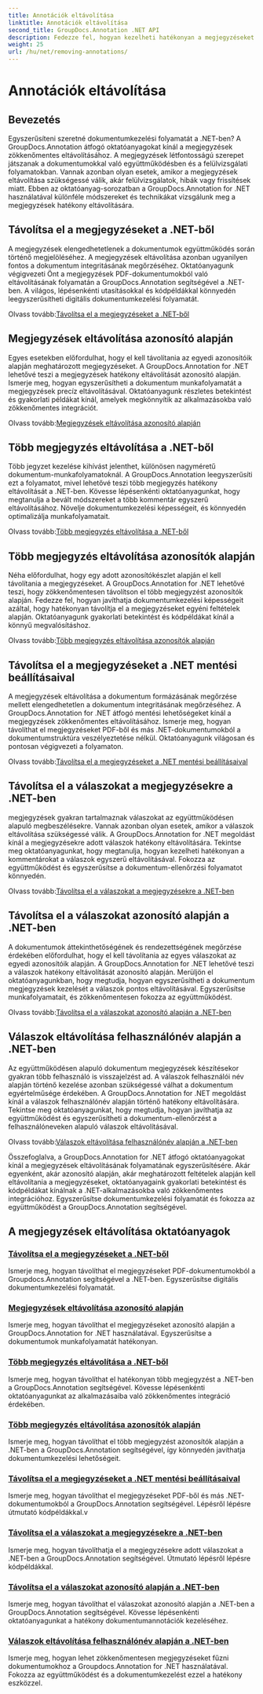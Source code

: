 ```yaml
---
title: Annotációk eltávolítása
linktitle: Annotációk eltávolítása
second_title: GroupDocs.Annotation .NET API
description: Fedezze fel, hogyan kezelheti hatékonyan a megjegyzéseket a .NET-ben a GroupDocs.Annotation oktatóanyagokkal. Egyszerűsítse a dokumentumok munkafolyamatát, és zökkenőmentesen fokozza az együttműködést.
weight: 25
url: /hu/net/removing-annotations/
---
```


# Annotációk eltávolítása

## Bevezetés

Egyszerűsíteni szeretné dokumentumkezelési folyamatát a .NET-ben? A GroupDocs.Annotation átfogó oktatóanyagokat kínál a megjegyzések zökkenőmentes eltávolításához. A megjegyzések létfontosságú szerepet játszanak a dokumentumokkal való együttműködésben és a felülvizsgálati folyamatokban. Vannak azonban olyan esetek, amikor a megjegyzések eltávolítása szükségessé válik, akár felülvizsgálatok, hibák vagy frissítések miatt. Ebben az oktatóanyag-sorozatban a GroupDocs.Annotation for .NET használatával különféle módszereket és technikákat vizsgálunk meg a megjegyzések hatékony eltávolítására.

## Távolítsa el a megjegyzéseket a .NET-ből
A megjegyzések elengedhetetlenek a dokumentumok együttműködés során történő megjelöléséhez. A megjegyzések eltávolítása azonban ugyanilyen fontos a dokumentum integritásának megőrzéséhez. Oktatóanyagunk végigvezeti Önt a megjegyzések PDF-dokumentumokból való eltávolításának folyamatán a GroupDocs.Annotation segítségével a .NET-ben. A világos, lépésenkénti utasításokkal és kódpéldákkal könnyedén leegyszerűsítheti digitális dokumentumkezelési folyamatát.

 Olvass tovább:[Távolítsa el a megjegyzéseket a .NET-ből](./remove-annotations/)

## Megjegyzések eltávolítása azonosító alapján
Egyes esetekben előfordulhat, hogy el kell távolítania az egyedi azonosítóik alapján meghatározott megjegyzéseket. A GroupDocs.Annotation for .NET lehetővé teszi a megjegyzések hatékony eltávolítását azonosító alapján. Ismerje meg, hogyan egyszerűsítheti a dokumentum munkafolyamatát a megjegyzések precíz eltávolításával. Oktatóanyagunk részletes betekintést és gyakorlati példákat kínál, amelyek megkönnyítik az alkalmazásokba való zökkenőmentes integrációt.

 Olvass tovább:[Megjegyzések eltávolítása azonosító alapján](./remove-annotations-by-id/)

## Több megjegyzés eltávolítása a .NET-ből
Több jegyzet kezelése kihívást jelenthet, különösen nagyméretű dokumentum-munkafolyamatoknál. A GroupDocs.Annotation leegyszerűsíti ezt a folyamatot, mivel lehetővé teszi több megjegyzés hatékony eltávolítását a .NET-ben. Kövesse lépésenkénti oktatóanyagunkat, hogy megtanulja a bevált módszereket a több kommentár egyszerű eltávolításához. Növelje dokumentumkezelési képességeit, és könnyedén optimalizálja munkafolyamatait.

 Olvass tovább:[Több megjegyzés eltávolítása a .NET-ből](./remove-multiple-annotations/)

## Több megjegyzés eltávolítása azonosítók alapján
Néha előfordulhat, hogy egy adott azonosítókészlet alapján el kell távolítania a megjegyzéseket. A GroupDocs.Annotation for .NET lehetővé teszi, hogy zökkenőmentesen távolítson el több megjegyzést azonosítók alapján. Fedezze fel, hogyan javíthatja dokumentumkezelési képességeit azáltal, hogy hatékonyan távolítja el a megjegyzéseket egyéni feltételek alapján. Oktatóanyagunk gyakorlati betekintést és kódpéldákat kínál a könnyű megvalósításhoz.

 Olvass tovább:[Több megjegyzés eltávolítása azonosítók alapján](./remove-multiple-annotations-by-ids/)

## Távolítsa el a megjegyzéseket a .NET mentési beállításaival
A megjegyzések eltávolítása a dokumentum formázásának megőrzése mellett elengedhetetlen a dokumentum integritásának megőrzéséhez. A GroupDocs.Annotation for .NET átfogó mentési lehetőségeket kínál a megjegyzések zökkenőmentes eltávolításához. Ismerje meg, hogyan távolíthat el megjegyzéseket PDF-ből és más .NET-dokumentumokból a dokumentumstruktúra veszélyeztetése nélkül. Oktatóanyagunk világosan és pontosan végigvezeti a folyamaton.

 Olvass tovább:[Távolítsa el a megjegyzéseket a .NET mentési beállításaival](./remove-annotations-using-save-options/)

## Távolítsa el a válaszokat a megjegyzésekre a .NET-ben
megjegyzések gyakran tartalmaznak válaszokat az együttműködésen alapuló megbeszélésekre. Vannak azonban olyan esetek, amikor a válaszok eltávolítása szükségessé válik. A GroupDocs.Annotation for .NET megoldást kínál a megjegyzésekre adott válaszok hatékony eltávolítására. Tekintse meg oktatóanyagunkat, hogy megtanulja, hogyan kezelheti hatékonyan a kommentárokat a válaszok egyszerű eltávolításával. Fokozza az együttműködést és egyszerűsítse a dokumentum-ellenőrzési folyamatot könnyedén.

 Olvass tovább:[Távolítsa el a válaszokat a megjegyzésekre a .NET-ben](./remove-replies-to-annotations/)

## Távolítsa el a válaszokat azonosító alapján a .NET-ben
A dokumentumok áttekinthetőségének és rendezettségének megőrzése érdekében előfordulhat, hogy el kell távolítania az egyes válaszokat az egyedi azonosítóik alapján. A GroupDocs.Annotation for .NET lehetővé teszi a válaszok hatékony eltávolítását azonosító alapján. Merüljön el oktatóanyagunkban, hogy megtudja, hogyan egyszerűsítheti a dokumentum megjegyzések kezelését a válaszok pontos eltávolításával. Egyszerűsítse munkafolyamatait, és zökkenőmentesen fokozza az együttműködést.

 Olvass tovább:[Távolítsa el a válaszokat azonosító alapján a .NET-ben](./remove-replies-by-id/)

## Válaszok eltávolítása felhasználónév alapján a .NET-ben
Az együttműködésen alapuló dokumentum megjegyzések készítésekor gyakran több felhasználó is visszajelzést ad. A válaszok felhasználói név alapján történő kezelése azonban szükségessé válhat a dokumentum egyértelműsége érdekében. A GroupDocs.Annotation for .NET megoldást kínál a válaszok felhasználónév alapján történő hatékony eltávolítására. Tekintse meg oktatóanyagunkat, hogy megtudja, hogyan javíthatja az együttműködést és egyszerűsítheti a dokumentum-ellenőrzést a felhasználóneveken alapuló válaszok eltávolításával.

 Olvass tovább:[Válaszok eltávolítása felhasználónév alapján a .NET-ben](./remove-replies-by-username/)

Összefoglalva, a GroupDocs.Annotation for .NET átfogó oktatóanyagokat kínál a megjegyzések eltávolításának folyamatának egyszerűsítésére. Akár egyenként, akár azonosító alapján, akár meghatározott feltételek alapján kell eltávolítania a megjegyzéseket, oktatóanyagaink gyakorlati betekintést és kódpéldákat kínálnak a .NET-alkalmazásokba való zökkenőmentes integrációhoz. Egyszerűsítse dokumentumkezelési folyamatát és fokozza az együttműködést a GroupDocs.Annotation segítségével.
## A megjegyzések eltávolítása oktatóanyagok
### [Távolítsa el a megjegyzéseket a .NET-ből](./remove-annotations/)
Ismerje meg, hogyan távolíthat el megjegyzéseket PDF-dokumentumokból a Groupdocs.Annotation segítségével a .NET-ben. Egyszerűsítse digitális dokumentumkezelési folyamatát.
### [Megjegyzések eltávolítása azonosító alapján](./remove-annotations-by-id/)
Ismerje meg, hogyan távolíthat el megjegyzéseket azonosító alapján a GroupDocs.Annotation for .NET használatával. Egyszerűsítse a dokumentumok munkafolyamatát hatékonyan.
### [Több megjegyzés eltávolítása a .NET-ből](./remove-multiple-annotations/)
Ismerje meg, hogyan távolíthat el hatékonyan több megjegyzést a .NET-ben a GroupDocs.Annotation segítségével. Kövesse lépésenkénti oktatóanyagunkat az alkalmazásaiba való zökkenőmentes integráció érdekében.
### [Több megjegyzés eltávolítása azonosítók alapján](./remove-multiple-annotations-by-ids/)
Ismerje meg, hogyan távolíthat el több megjegyzést azonosítók alapján a .NET-ben a GroupDocs.Annotation segítségével, így könnyedén javíthatja dokumentumkezelési lehetőségeit.
### [Távolítsa el a megjegyzéseket a .NET mentési beállításaival](./remove-annotations-using-save-options/)
Ismerje meg, hogyan távolíthat el megjegyzéseket PDF-ből és más .NET-dokumentumokból a GroupDocs.Annotation segítségével. Lépésről lépésre útmutató kódpéldákkal.v
### [Távolítsa el a válaszokat a megjegyzésekre a .NET-ben](./remove-replies-to-annotations/)
Ismerje meg, hogyan távolíthatja el a megjegyzésekre adott válaszokat a .NET-ben a GroupDocs.Annotation segítségével. Útmutató lépésről lépésre kódpéldákkal.
### [Távolítsa el a válaszokat azonosító alapján a .NET-ben](./remove-replies-by-id/)
Ismerje meg, hogyan távolíthat el válaszokat azonosító alapján a .NET-ben a GroupDocs.Annotation segítségével. Kövesse lépésenkénti oktatóanyagunkat a hatékony dokumentumannotációk kezeléséhez.
### [Válaszok eltávolítása felhasználónév alapján a .NET-ben](./remove-replies-by-username/)
Ismerje meg, hogyan lehet zökkenőmentesen megjegyzéseket fűzni dokumentumokhoz a Groupdocs.Annotation for .NET használatával. Fokozza az együttműködést és a dokumentumkezelést ezzel a hatékony eszközzel.